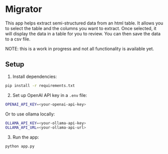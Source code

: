 # Migrator

This app helps extract semi-structured data from an html table. 
It allows you to select the table and the columns you want to extract. 
Once selected, it will display the data in a table for you to review.
You can then save the data to a csv file.

NOTE: this is a work in progress and not all functionality is available yet. 


## Setup

1. Install dependencies:

```bash
pip install -r requirements.txt
```

2. Set up OpenAI API key in a `.env` file:

```bash
OPENAI_API_KEY=<your-openai-api-key>
```
Or to use ollama locally:
```bash
OLLAMA_API_KEY=<your-ollama-api-key>
OLLAMA_API_URL=<your-ollama-api-url>
```

3. Run the app:

```bash
python app.py
```
